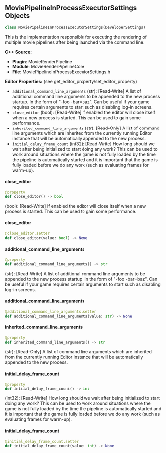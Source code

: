 ## MoviePipelineInProcessExecutorSettings Objects

```python
class MoviePipelineInProcessExecutorSettings(DeveloperSettings)
```

This is the implementation responsible for executing the rendering of
multiple movie pipelines after being launched via the command line.

**C++ Source:**

- **Plugin**: MovieRenderPipeline
- **Module**: MovieRenderPipelineCore
- **File**: MoviePipelineInProcessExecutorSettings.h

**Editor Properties:** (see get_editor_property/set_editor_property)

- ``additional_command_line_arguments`` (str):  [Read-Write] A list of additional command line arguments to be appended to the new process startup. In the form of "-foo -bar=baz". Can be useful if your game requires certain arguments to start such as disabling log-in screens.
- ``close_editor`` (bool):  [Read-Write] If enabled the editor will close itself when a new process is started. This can be used to gain some performance.
- ``inherited_command_line_arguments`` (str):  [Read-Only] A list of command line arguments which are inherited from the currently running Editor instance that will be automatically appended to the new process.
- ``initial_delay_frame_count`` (int32):  [Read-Write] How long should we wait after being initialized to start doing any work? This can be used
  to work around situations where the game is not fully loaded by the time the pipeline
  is automatically started and it is important that the game is fully loaded before we do
  any work (such as evaluating frames for warm-up).

<a id="unreal.MoviePipelineInProcessExecutorSettings.close_editor"></a>

#### close_editor

```python
@property
def close_editor() -> bool
```

(bool):  [Read-Write] If enabled the editor will close itself when a new process is started. This can be used to gain some performance.

<a id="unreal.MoviePipelineInProcessExecutorSettings.close_editor"></a>

#### close_editor

```python
@close_editor.setter
def close_editor(value: bool) -> None
```

<a id="unreal.MoviePipelineInProcessExecutorSettings.additional_command_line_arguments"></a>

#### additional_command_line_arguments

```python
@property
def additional_command_line_arguments() -> str
```

(str):  [Read-Write] A list of additional command line arguments to be appended to the new process startup. In the form of "-foo -bar=baz". Can be useful if your game requires certain arguments to start such as disabling log-in screens.

<a id="unreal.MoviePipelineInProcessExecutorSettings.additional_command_line_arguments"></a>

#### additional_command_line_arguments

```python
@additional_command_line_arguments.setter
def additional_command_line_arguments(value: str) -> None
```

<a id="unreal.MoviePipelineInProcessExecutorSettings.inherited_command_line_arguments"></a>

#### inherited_command_line_arguments

```python
@property
def inherited_command_line_arguments() -> str
```

(str):  [Read-Only] A list of command line arguments which are inherited from the currently running Editor instance that will be automatically appended to the new process.

<a id="unreal.MoviePipelineInProcessExecutorSettings.initial_delay_frame_count"></a>

#### initial_delay_frame_count

```python
@property
def initial_delay_frame_count() -> int
```

(int32):  [Read-Write] How long should we wait after being initialized to start doing any work? This can be used
to work around situations where the game is not fully loaded by the time the pipeline
is automatically started and it is important that the game is fully loaded before we do
any work (such as evaluating frames for warm-up).

<a id="unreal.MoviePipelineInProcessExecutorSettings.initial_delay_frame_count"></a>

#### initial_delay_frame_count

```python
@initial_delay_frame_count.setter
def initial_delay_frame_count(value: int) -> None
```

<a id="unreal.MoviePipelineOutputBase"></a>